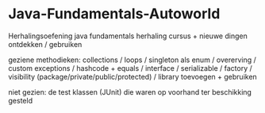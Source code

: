 # Java-Fundamentals-Autoworld

Herhalingsoefening java fundamentals
  herhaling cursus + nieuwe dingen ontdekken / gebruiken
  
geziene methodieken:  collections / loops / singleton als enum / overerving / custom exceptions / hashcode + equals / interface / serializable / factory / visibility (package/private/public/protected) / library toevoegen + gebruiken

niet gezien: de test klassen (JUnit) die waren op voorhand ter beschikking gesteld
